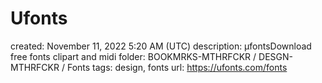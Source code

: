 # Ufonts

created: November 11, 2022 5:20 AM (UTC)
description: µfontsDownload free fonts clipart and midi
folder: BOOKMRKS-MTHRFCKR / DESGN-MTHRFCKR / Fonts
tags: design, fonts
url: https://ufonts.com/fonts